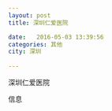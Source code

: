 ```yaml
--- 
layout: post 
title: 深圳仁爱医院

date:   2016-05-03 13:39:56 
categories: 其他  
city: 深圳
  
--- 
```

   
深圳仁爱医院

信息

